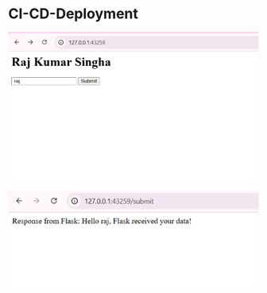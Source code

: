 # CI-CD-Deployment

![Image 1](<Screenshot 2025-09-13 155505.png>)

![Image 2](<Screenshot 2025-09-13 155512.png>)